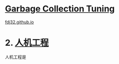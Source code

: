 [Garbage Collection Tuning](https://docs.oracle.com/en/java/javase/16/gctuning/introduction-garbage-collection-tuning.html)
===
[fdj32.github.io](https://fdj32.github.io)  
# 2. [人机工程](https://docs.oracle.com/en/java/javase/16/gctuning/ergonomics.html)
人机工程是